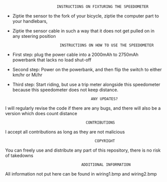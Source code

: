                            INSTRUCTIONS ON FIXTURING THE SPEEDOMETER

- Ziptie the sensor to the fork of your bicycle, ziptie the computer part to your handlebars, 
- Ziptie the sensor cable in such a way that it does not get pulled on in any steering position





                           INSTRUCTIONS ON HOW TO USE THE SPEEDOMETER

- First step: plug the power cable into a 2000mAh to 2750mAh powerbank that lacks no load shut-off
- Second step: Power on the powerbank, and then flip the switch to either km/hr or Mi/hr
- Third step: Start riding, but use a trip meter alongside this speedometer because this speedometer does not keep distance.




                                         ANY UPDATES?

I will regularly revise the code if there are any bugs, and there will also be a version which does count distance





                                        CONTRIBUTIONS

I accept all contributions as long as they are not malicious




                                            COPYRIGHT

You can freely use and distribute any part of this repository, there is no risk of takedowns





                                      ADDITIONAL INFORMATION

All information not put here can be found in wiring1.bmp and wiring2.bmp
